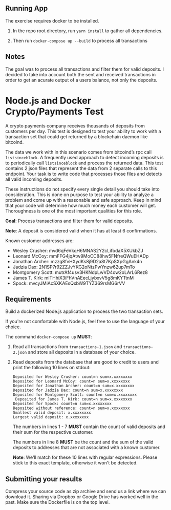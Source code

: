 ## Running App

The exercise requires docker to be installed.

1. In the repo root directory, run `yarn install` to gather all dependencies.

2. Then run `docker-compose up --build` to process all transactions

## Notes

The goal was to process all transactions and filter them for valid deposits. I decided to take into account both the sent and received transactions in order to get an acurate output of a users balance, not only the deposits.

# Node.js and Docker Crypto/Payments Test

A crypto payments company receives thousands of deposits from customers per day. This test is designed to test your ability to work with a transaction set that could get returned by a blockchain daemon like bitcoind.

The data we work with in this scenario comes from bitcoind’s rpc call `listsinceblock`. A frequently used approach to detect incoming deposits is to periodically call `listsinceblock` and process the returned data. This test contains 2 json files that represent the data from 2 separate calls to this endpoint. Your task is to write code that processes those files and detects all valid incoming deposits.

These instructions do not specify every single detail you should take into consideration. This is done on purpose to test your ability to analyze a problem and come up with a reasonable and safe approach. Keep in mind that your code will determine how much money each customer will get. Thoroughness is one of the most important qualities for this role.

**Goal**: Process transactions and filter them for valid deposits.

**Note**: A deposit is considered valid when it has at least 6 confirmations.

Known customer addresses are:

- Wesley Crusher: mvd6qFeVkqH6MNAS2Y2cLifbdaX5XUkbZJ
- Leonard McCoy: mmFFG4jqAtw9MoCC88hw5FNfreQWuEHADp
- Jonathan Archer: mzzg8fvHXydKs8j9D2a8t7KpSXpGgAnk4n
- Jadzia Dax: 2N1SP7r92ZZJvYKG2oNtzPwYnzw62up7mTo
- Montgomery Scott: mutrAf4usv3HKNdpLwVD4ow2oLArL6Rez8
- James T. Kirk: miTHhiX3iFhVnAEecLjybxvV5g8mKYTtnM
- Spock: mvcyJMiAcSXKAEsQxbW9TYZ369rsMG6rVV

## Requirements

Build a dockerized Node.js application to process the two transaction sets.

If you're not comfortable with Node.js, feel free to use the language of your choice.

The command `docker-compose up` **MUST**:

1. Read all transactions from `transactions-1.json` and `transactions-2.json` and store all deposits in a database of your choice.
2. Read deposits from the database that are good to credit to users and print the following 10 lines on stdout:

   ```
   Deposited for Wesley Crusher: count=n sum=x.xxxxxxxx
   Deposited for Leonard McCoy: count=n sum=x.xxxxxxxx
   Deposited for Jonathan Archer: count=n sum=x.xxxxxxxx
   Deposited for Jadzia Dax: count=n sum=x.xxxxxxxx
   Deposited for Montgomery Scott: count=n sum=x.xxxxxxxx
    Deposited for James T. Kirk: count=n sum=x.xxxxxxxx
   Deposited for Spock: count=n sum=x.xxxxxxxx
   Deposited without reference: count=n sum=x.xxxxxxxx
   Smallest valid deposit: x.xxxxxxxx
   Largest valid deposit: x.xxxxxxxx
   ```

   The numbers in lines 1 - 7 **MUST** contain the count of valid deposits and their sum for the respective customer.

   The numbers in line 8 **MUST** be the count and the sum of the valid deposits to addresses that are not associated with a known customer.

   **Note**: We'll match for these 10 lines with regular expressions. Please stick to this exact template, otherwise it won't be detected.

## Submitting your results

Compress your source code as zip archive and send us a link where we can download it. Sharing via Dropbox or Google Drive has worked well in the past. Make sure the Dockerfile is on the top level.
